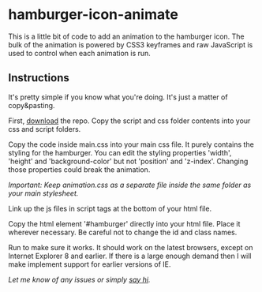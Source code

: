 # hamburger-icon-animate

This is a little bit of code to add an animation to the hamburger icon. The bulk of the animation is powered by CSS3 keyframes and raw JavaScript is used to control when each animation is run.

## Instructions
It's pretty simple if you know what you're doing. It's just a matter of copy&pasting.

First, <a href="https://github.com/3leanore/hamburger-icon-animate/archive/master.zip" title="download the code">download</a> the repo. Copy the script and css folder contents into your css and script folders.

Copy the code inside main.css into your main css file. It purely contains the styling for the hamburger. You can edit the styling properties 'width', 'height' and 'background-color' but not 'position' and 'z-index'. Changing those properties could break the animation.

_Important: Keep animation.css as a separate file inside the same folder as your main stylesheet._

Link up the js files in script tags at the bottom of your html file.

Copy the html element '#hamburger' directly into your html file. Place it wherever necessary. Be careful not to change the id and class names.

Run to make sure it works. It should work on the latest browsers, except on Internet Explorer 8 and earlier. If there is a large enough demand then I will make implement support for earlier versions of IE.

<i>Let me know of any issues or simply <a href="mailto:nymanchristine@gmail.com?Subject=hamburger" target="_top">say hi</a>.</i>
